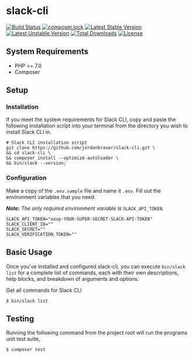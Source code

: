 # slack-cli

[![Build Status](https://travis-ci.org/jordanbrauer/slack-cli.svg?branch=master)](https://travis-ci.org/jordanbrauer/slack-cli)
[![composer.lock](https://poser.pugx.org/jordanbrauer/slack-cli/composerlock)](https://packagist.org/packages/jordanbrauer/slack-cli)
[![Latest Stable Version](https://poser.pugx.org/jordanbrauer/slack-cli/v/stable)](https://packagist.org/packages/jordanbrauer/slack-cli)
[![Latest Unstable Version](https://poser.pugx.org/jordanbrauer/slack-cli/v/unstable)](https://packagist.org/packages/jordanbrauer/slack-cli)
[![Total Downloads](https://poser.pugx.org/jordanbrauer/slack-cli/downloads)](https://packagist.org/packages/jordanbrauer/slack-cli)
[![License](https://poser.pugx.org/jordanbrauer/slack-cli/license)](https://packagist.org/packages/jordanbrauer/slack-cli)

## System Requirements

* PHP >= 7.0
* Composer

## Setup

### Installation

If you meet the system requirements for Slack CLI, copy and paste the following installation script into your terminal from the directory you wish to install Slack CLI in.

```shell
# Slack CLI installation script
git clone https://github.com/jordanbrauer/slack-cli.git \
&& cd slack-cli \
&& composer install --optimize-autoloader \
&& bin/slack --version;
```

### Configuration

Make a copy of the `.env.sample` file and name it `.env`. Fill out the environment variables that you need.

*__Note:__ The only required environment variable is* `SLACK_API_TOKEN`.

```env
SLACK_API_TOKEN="xoxp-YOUR-SUPER-SECRET-SLACK-API-TOKEN"
SLACK_CLIENT_ID=""
SLACK_SECRET=""
SLACK_VERIFICATION_TOKEN=""
```

## Basic Usage

Once you've installed and configured slack-cli, you can execute `bin/slack list` for a complete list of commands, each with their own descriptions, help blocks, and breakdown of arguments and options.

Get all commands for Slack CLI

```shell
$ bin/slack list
```

## Testing

Running the following command from the project root will run the programs unit test suite,

```shell
$ composer test
```
